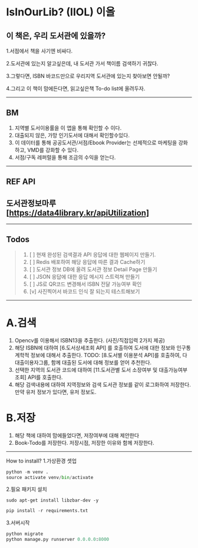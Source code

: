 # IsInOurLib? (IIOL) 이올

## 이 책은, 우리 도서관에 있을까?

1.서점에서 책을 사기엔 비싸다.

2.도서관에 있는지 알고싶은데, 내 도서관 가서 책이름 검색하기 귀찮다.

3.그렇다면, ISBN 바코드만으로 우리지역 도서관에 있는지 찾아보면 안될까?

4.그리고 이 책이 맘에든다면, 읽고싶은책 To-do list에 올려두자.

---

## BM

1. 지역별 도서이용률을 이 앱을 통해 확인할 수 이다.
2. 대출되지 않은, 가망 인기도서에 대해서 확인할수있다.
3. 이 데이터를 통해 공공도서관/서점/Ebook Provider는 선제적으로 마케팅을 강화하고, VMD를 강화할 수 있다.
4. 서점/구독 레퍼럴을 통해 조금의 수익을 얻는다.

---

## REF API

도서관정보마루 [https://data4library.kr/apiUtilization]
---

---

## Todos

> 1. [ ] 현재 완성된 검색결과 API 응답에 대한 웹페이지 만들기.
> 2. [ ] Redis 배포하여 해당 응답에 따른 결과 Cache하기
> 3. [ ] 도서관 정보 DB에 올려 도서관 정보 Detail Page 만들기
> 4. [ ] JSON 응답에 대한 응답 메시지 스트럭쳐 만들기
> 5. [ ] JS로 QR코드 변경해서 ISBN 전달 가능여부 확인
> 6. [v] 사진찍어서 바코드 인식 잘 되는지 테스트해보기
>
---

# A.검색

1. Opencv를 이용해서 ISBN13을 추출한다. (사진/직접입력 2가지 제공)
2. 해당 ISBN에 대하여 [6.도서상세조회 API] 를 호출하여 도서에 대한 정보와 인구통계학적 정보에 대해서 추출한다.  TODO: [8.도서별 이용분석 API]를 호출하여, 다대출이용자그룹, 함께 대출된 도서에 대해 정보를 얻어 추천한다.
3. 선택한 지역의 도서관 코드에 대하여 [11.도서관별 도서 소장여부 및 대출가능여부 조회] API를 호출한다.
4. 해당 검색내용에 대하여 지역정보와 검색 도서관 정보를 같이 로그화하여 저장한다. 만약 유저 정보가 있다면, 유저 정보도.

# B.저장

1. 해당 책에 대하여 맘에들었다면, 저장여부에 대해 제안한다
2. Book-Todo를 저장한다. 저장시점, 저장한 이유와 함께 저장한다.

---
How to install?
1.가상환경 셋업

```python
python -m venv .
source activate venv/bin/activate
```

2.필요 패키지 설치

```shell
sudo apt-get install libzbar-dev -y

```

```python
pip install -r requirements.txt
```

3.서버시작

```python
python migrate
python manage.py runserver 0.0.0.0:8000
```
